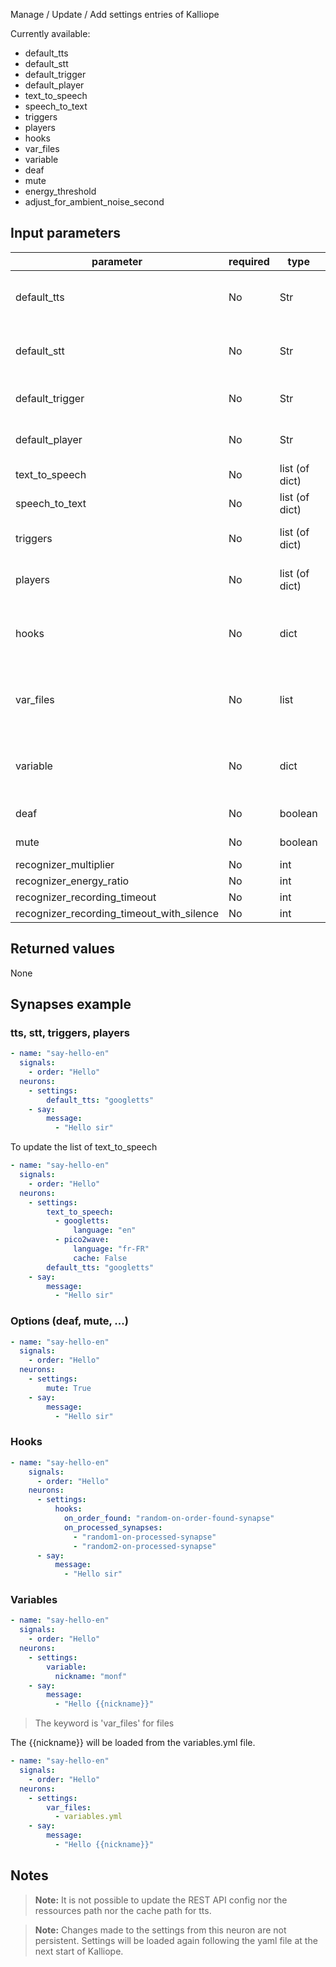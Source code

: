 Manage / Update / Add settings entries of Kalliope

Currently available:

- default_tts
- default_stt
- default_trigger
- default_player
- text_to_speech
- speech_to_text
- triggers
- players
- hooks
- var_files
- variable
- deaf
- mute
- energy_threshold
- adjust_for_ambient_noise_second

## Input parameters

| parameter                                 | required | type           | default | choices     | comment                                                        |
| ----------------------------------------- | -------- | -------------- | ------- | ----------- | -------------------------------------------------------------- |
| default_tts                               | No       | Str            | None    |             | Pick a tts name from the list of text_to_speech                |
| default_stt                               | No       | Str            | None    |             | Pick a stt name from the list of speech_to_text                |
| default_trigger                           | No       | Str            | None    |             | Pick a trigger name from the list of triggers                  |
| default_player                            | No       | Str            | None    |             | Pick a player name from the list of players                    |
| text_to_speech                            | No       | list (of dict) | None    |             | Add or Update a tts to the list                                |
| speech_to_text                            | No       | list (of dict) | None    |             | Add or Update a stt to the list                                |
| triggers                                  | No       | list (of dict) | None    |             | Add or Update a trigger to the list                            |
| players                                   | No       | list (of dict) | None    |             | Add or Update a player to the list                             |
| hooks                                     | No       | dict           | None    |             | Update the hooks dict from the settings with the given dict    |
| var_files                                 | No       | list           | None    |             | Update variables from the settings with the given files path   |
| variable                                  | No       | dict           | None    |             | Update the variable dict from the settings with the given dict |
| deaf                                      | No       | boolean        | None    | True, False |                                                                |
| mute                                      | No       | boolean        | None    | True, False |                                                                |
| recognizer_multiplier                     | No       | int            | None    |             |                                                                |
| recognizer_energy_ratio                   | No       | int            | None    |             |                                                                |
| recognizer_recording_timeout              | No       | int            | None    |             |                                                                |
| recognizer_recording_timeout_with_silence | No       | int            | None    |             |                                                                |

## Returned values

None

## Synapses example

### tts, stt, triggers, players

```yaml
- name: "say-hello-en"
  signals:
    - order: "Hello"
  neurons:
    - settings:
        default_tts: "googletts"
    - say:
        message:
          - "Hello sir"
```

To update the list of text_to_speech

```yaml
- name: "say-hello-en"
  signals:
    - order: "Hello"
  neurons:
    - settings:
        text_to_speech:
          - googletts:
              language: "en"
          - pico2wave:
              language: "fr-FR"
              cache: False
        default_tts: "googletts"
    - say:
        message:
          - "Hello sir"
```

### Options (deaf, mute, ...)

```yaml
- name: "say-hello-en"
  signals:
    - order: "Hello"
  neurons:
    - settings:
        mute: True
    - say:
        message:
          - "Hello sir"
```

### Hooks

```yaml
- name: "say-hello-en"
    signals:
      - order: "Hello"
    neurons:
      - settings:
          hooks:
            on_order_found: "random-on-order-found-synapse"
            on_processed_synapses:
              - "random1-on-processed-synapse"
              - "random2-on-processed-synapse"
      - say:
          message:
            - "Hello sir"
```

### Variables

```yaml
- name: "say-hello-en"
  signals:
    - order: "Hello"
  neurons:
    - settings:
        variable:
          nickname: "monf"
    - say:
        message:
          - "Hello {{nickname}}"
```

> The keyword is 'var_files' for files

The {{nickname}} will be loaded from the variables.yml file.

```yaml
- name: "say-hello-en"
  signals:
    - order: "Hello"
  neurons:
    - settings:
        var_files:
          - variables.yml
    - say:
        message:
          - "Hello {{nickname}}"
```

## Notes

> **Note:** It is not possible to update the REST API config nor the ressources path nor the cache path for tts.

> **Note:** Changes made to the settings from this neuron are not persistent. Settings will be loaded again following the yaml file at the next start of Kalliope.
